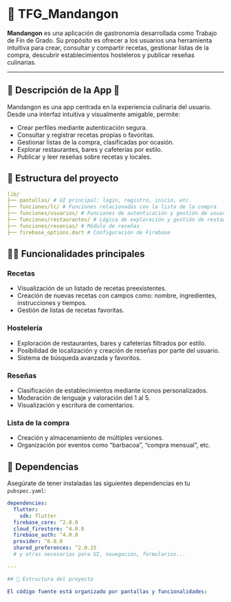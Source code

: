 # 🥘 TFG_Mandangon

**Mandangon** es una aplicación de gastronomía desarrollada como Trabajo de Fin de Grado. Su propósito es ofrecer a los usuarios una herramienta intuitiva para crear, consultar y compartir recetas, gestionar listas de la compra, descubrir establecimientos hosteleros y publicar reseñas culinarias.

---

## 📱 Descripción de la App 📌

Mandangon es una app centrada en la experiencia culinaria del usuario. Desde una interfaz intuitiva y visualmente amigable, permite:

- Crear perfiles mediante autenticación segura.
- Consultar y registrar recetas propias o favoritas.
- Gestionar listas de la compra, clasificadas por ocasión.
- Explorar restaurantes, bares y cafeterías por estilo.
- Publicar y leer reseñas sobre recetas y locales.

## 🧭 Estructura del proyecto

```yaml
lib/
├── pantallas/ # UI principal: login, registro, inicio, etc.
├── funciones/lc/ # Funciones relacionadas con la lista de la compra
├── funciones/usuarios/ # Funciones de autenticación y gestión de usuarios
├── funciones/restaurantes/ # Lógica de exploración y gestión de restaurantes
├── funciones/resenias/ # Módulo de reseñas
├── firebase_options.dart # Configuración de Firebase
```


## 👨‍🍳 Funcionalidades principales

### Recetas
- Visualización de un listado de recetas preexistentes.
- Creación de nuevas recetas con campos como: nombre, ingredientes, instrucciones y tiempos.
- Gestión de listas de recetas favoritas.

### Hostelería
- Exploración de restaurantes, bares y cafeterías filtrados por estilo.
- Posibilidad de localización y creación de reseñas por parte del usuario.
- Sistema de búsqueda avanzada y favoritos.

### Reseñas
- Clasificación de establecimientos mediante iconos personalizados.
- Moderación de lenguaje y valoración del 1 al 5.
- Visualización y escritura de comentarios.

### Lista de la compra
- Creación y almacenamiento de múltiples versiones.
- Organización por eventos como “barbacoa”, “compra mensual”, etc.

## 🧩 Dependencias

Asegúrate de tener instaladas las siguientes dependencias en tu `pubspec.yaml`:

```yaml
dependencies:
  flutter:
    sdk: flutter
  firebase_core: ^2.0.0
  cloud_firestore: ^4.0.0
  firebase_auth: ^4.0.0
  provider: ^6.0.0
  shared_preferences: ^2.0.15
  # y otras necesarias para UI, navegación, formularios...

---

## 🧱 Estructura del proyecto

El código fuente está organizado por pantallas y funcionalidades:

